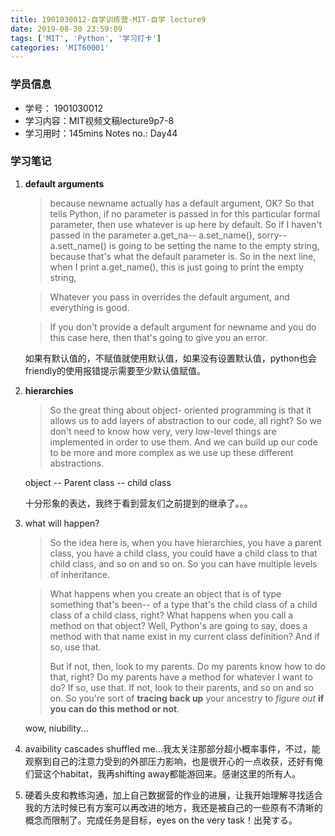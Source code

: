 ```yaml
---
title: 1901030012-自学训练营-MIT-自学 lecture9
date: 2019-08-30 23:59:09
tags: ['MIT', 'Python', '学习打卡']
categories: 'MIT60001'
---
```


### 学员信息

- 学号： 1901030012
- 学习内容：MIT视频文稿lecture9p7-8
- 学习用时：145mins Notes no.: Day44



### 学习笔记

1. **default arguments** 

   > because newname actually has a default argument, OK? So that tells Python, if no parameter is passed in for this particular formal parameter, then use whatever is up here by default. So if I haven't passed in the parameter a.get_na-- a.set_name(), sorry-- a.sett_name() is going to be setting the name to the empty string, because that's what the default parameter is. So in the next line, when I print a.get_name(), this is just going to print the empty string,

   > 
   >
   > Whatever you pass in overrides the default argument, and everything is good.  

   > If you don't provide a default argument for newname and you do this case here, then that's going to give you an error.   

   如果有默认值的，不赋值就使用默认值，如果没有设置默认值，python也会friendly的使用报错提示需要至少默认值赋值。

   

2. **hierarchies**

   >So the great thing about object- oriented programming is that it allows us to add layers of abstraction to our code, all right? So we don't need to know how very, very low-level things are implemented in order to use them. And we can build up our code to be more and more complex as we use up these different abstractions.

   object -- Parent class -- child class

   十分形象的表达，我终于看到营友们之前提到的继承了。。。

   

3. what will happen?

   > So the idea here is, when you have hierarchies, you have a parent class, you have a child class, you could have a child class to that child class, and so on and so on. So you can have multiple levels of inheritance.

   > What happens when you create an object that is of type something that's been-- of a type that's the child class of a child class of a child class, right? What happens when you call a method on that object? Well, Python's are going to say, does a method with that name exist in my current class definition? And if so, use that.
   >
   > But if not, then, look to my parents. Do my parents know how to do that, right? Do my parents have a method for whatever I want to do? If so, use that. If not, look to their parents, and so on and so on. So you're sort of **tracing back up** your ancestry to *figure out* **if you can do this method or not**.

   wow, niubility...

   

4. avaibility cascades shuffled me...我太关注那部分超小概率事件，不过，能观察到自己的注意力受到的外部压力影响，也是很开心的一点收获，还好有俺们营这个habitat，我再shifting away都能游回来。感谢这里的所有人。

   

5. 硬着头皮和教练沟通，加上自己数据营的作业的进展，让我开始理解寻找适合我的方法时候已有方案可以再改进的地方，我还是被自己的一些原有不清晰的概念而限制了。完成任务是目标，eyes on the very task！出発する。

   

